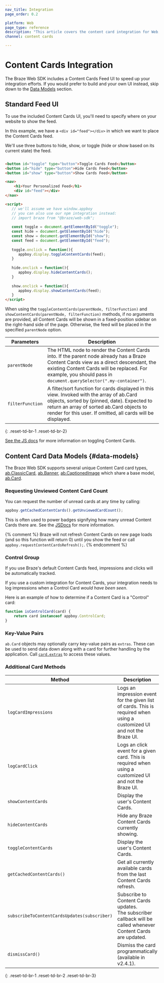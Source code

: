```yaml
---
nav_title: Integration
page_order: 0.2

platform: Web
page_type: reference
description: "This article covers the content card integration for Web, including contend card types and how to request the number of unread Content Cards."
channel: content cards

---
```


# Content Cards Integration

The Braze Web SDK includes a Content Cards Feed UI to speed up your integration efforts. If you would prefer to build and your own UI instead, skip down to the [Data Models](#data-models) section.

## Standard Feed UI

To use the included Content Cards UI, you'll need to specify where on your website to show the feed. 

In this example, we have a `<div id="feed"></div>` in which we want to place the Content Cards feed. 

We'll use three buttons to hide, show, or toggle (hide or show based on its current state) the feed.

```html

<button id="toggle" type="button">Toggle Cards Feed</button>
<button id="hide" type="button">Hide Cards Feed</button>
<button id="show" type="button">Show Cards Feed</button>

<nav>
    <h1>Your Personalized Feed</h1>
    <div id="feed"></div>
</nav>

<script>
   // we'll assume we have window.appboy
   // you can also use our npm integration instead:
   // import braze from "@braze/web-sdk";
    
   const toggle = document.getElementById("toggle");
   const hide = document.getElementById("hide");
   const show = document.getElementById("show");
   const feed = document.getElementById("feed");
    
   toggle.onclick = function(){
      appboy.display.toggleContentCards(feed);    
   }
    
   hide.onclick = function(){
      appboy.display.hideContentCards();
   }
    
   show.onclick = function(){
      appboy.display.showContentCards(feed);    
   }
</script>
```

When using the `toggleContentCards(parentNode, filterFunction)` and `showContentCards(parentNode, filterFunction)` methods, if no arguments are provided, all Content Cards will be shown in a fixed-position sidebar on the right-hand side of the page. Otherwise, the feed will be placed in the specified `parentNode` option.

|Parameters | Description |
|---|---|
|`parentNode` | The HTML node to render the Content Cards into. If the parent node already has a Braze Content Cards view as a direct descendant, the existing Content Cards will be replaced. For example, you should pass in `document.querySelector(".my-container")`.|
|`filterFunction` | A filter/sort function for cards displayed in this view. Invoked with the array of ab.Card objects, sorted by {pinned, date}. Expected to return an array of sorted ab.Card objects to render for this user. If omitted, all cards will be displayed. |
{: .reset-td-br-1 .reset-td-br-2}

[See the JS docs](https://js.appboycdn.com/web-sdk/latest/doc/module-display.html#.toggleContentCards) for more information on toggling Content Cards.

## Content Card Data Models {#data-models}

The Braze Web SDK supports several unique Content Card card types, [ab.ClassicCard](https://js.appboycdn.com/web-sdk/latest/doc/ab.ClassicCard.html), [ab.Banner](https://js.appboycdn.com/web-sdk/latest/doc/ab.Banner.html), [ab.CaptionedImage](https://js.appboycdn.com/web-sdk/latest/doc/ab.CaptionedImage.html) which share a base model, [ab.Card](https://js.appboycdn.com/web-sdk/latest/doc/ab.Card.html).

### Requesting Unviewed Content Card Count

You can request the number of unread cards at any time by calling:

```javascript
appboy.getCachedContentCards().getUnviewedCardCount();
```

This is often used to power badges signifying how many unread Content Cards there are. See the [JSDocs](https://js.appboycdn.com/web-sdk/latest/doc/ab.ContentCards.html#toc4) for more information.

{% comment %}
Braze will not refresh Content Cards on new page loads (and so this function will return 0) until you show the feed or call `appboy.requestContentCardsRefresh();`.
{% endcomment %}

### Control Group 

If you use Braze's default Content Cards feed, impressions and clicks will be automatically tracked.

If you use a custom integration for Content Cards, your integration needs to log impressions when a Control Card _would have been seen_.

Here is an example of how to determine if a Content Card is a "Control" card:

```javascript
function isControlCard(card) {
    return card instanceof appboy.ControlCard;
}
```

### Key-Value Pairs

`ab.Card` objects may optionally carry key-value pairs as `extras`. These can be used to send data down along with a card for further handling by the application. Call [`card.extras`](https://js.appboycdn.com/web-sdk/latest/doc/ab.Card.html) to access these values.

### Additional Card Methods

|Method | Description | Link|
|---|---|---|
|`logCardImpressions`| Logs an impression event for the given list of cards. This is required when using a customized UI and not the Braze UI.| [JS Docs for logCardImpressions](https://js.appboycdn.com/web-sdk/latest/doc/modules/appboy.html#logcardimpressions)|
|`logCardClick`| Logs an click event for a given card. This is required when using a customized UI and not the Braze UI.| [JS Docs for logCardClick](https://js.appboycdn.com/web-sdk/latest/doc/modules/appboy.html#logcardclick)|
|`showContentCards`| Display the user's Content Cards. | [JS Docs for showContentCards](https://js.appboycdn.com/web-sdk/latest/doc/module-display.html#.showContentCards)|
|`hideContentCards`| Hide any Braze Content Cards currently showing. | [JS Docs for hideContentCards](https://js.appboycdn.com/web-sdk/latest/doc/module-display.html#.hideContentCards)
|`toggleContentCards`| Display the user's Content Cards. | [JS Docs for toggleContentCards](https://js.appboycdn.com/web-sdk/latest/doc/module-display.html#.toggleContentCards)
|`getCachedContentCards()`|Get all currently available cards from the last Content Cards refresh.| [JS Docs for getCachedContentCards](https://js.appboycdn.com/web-sdk/latest/doc/module-appboy.html#.getCachedContentCards)|
|`subscribeToContentCardsUpdates(subscriber)`| Subscribe to Content Cards updates. <br> The subscriber callback will be called whenever Content Cards are updated. |  [JS Docs for subscribeToContentCardsUpdates](https://js.appboycdn.com/web-sdk/latest/doc/module-appboy.html#.subscribeToContentCardsUpdates)|
|`dismissCard()`|Dismiss the card programmatically (available in v2.4.1).| [JS Docs for dismissCard](https://js.appboycdn.com/web-sdk/latest/doc/ab.Card.html#dismissCard)|
{: .reset-td-br-1 .reset-td-br-2 .reset-td-br-3}
